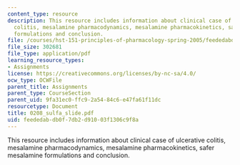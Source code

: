 ```yaml
---
content_type: resource
description: This resource includes information about clinical case of ulcerative
  colitis, mesalamine pharmacodynamics, mesalamine pharmacokinetics, safer mesalamine
  formulations and conclusion.
file: /courses/hst-151-principles-of-pharmacology-spring-2005/feededabdb0f7db2d91003f1306c9f8a_0208_sulfa_slide.pdf
file_size: 302681
file_type: application/pdf
learning_resource_types:
- Assignments
license: https://creativecommons.org/licenses/by-nc-sa/4.0/
ocw_type: OCWFile
parent_title: Assignments
parent_type: CourseSection
parent_uid: 9fa31ec0-ffc9-2a54-84c6-e47fa61f11dc
resourcetype: Document
title: 0208_sulfa_slide.pdf
uid: feededab-db0f-7db2-d910-03f1306c9f8a
---
```

This resource includes information about clinical case of ulcerative colitis, mesalamine pharmacodynamics, mesalamine pharmacokinetics, safer mesalamine formulations and conclusion.